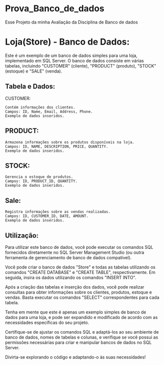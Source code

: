 # Prova_Banco_de_dados
Esse Projeto da minha Avaliação da Disciplina de Banco de dados

# Loja(Store) - Banco de Dados:
  Este é um exemplo de um banco de dados simples para uma loja, implementado em SQL Server. O banco de dados consiste em várias tabelas, incluindo "CUSTOMER" (cliente), "PRODUCT" (produto), "STOCK" (estoque) e "SALE" (venda).
  
  
## Tabela e Dados:
  CUSTOMER:

    Contém informações dos clientes.
    Campos: ID, Name, Email, Address, Phone.
    Exemplo de dados inseridos.
    


## PRODUCT:
    Armazena informações sobre os produtos disponíveis na loja.
    Campos: ID, NAME, DESCRIPTION, PRICE, QUANTITY.
    Exemplo de dados inseridos.
    
    
## STOCK:
    Gerencia o estoque de produtos.
    Campos: ID, PRODUCT_ID, QUANTITY.
    Exemplo de dados inseridos.
    
    
## Sale:
    Registra informações sobre as vendas realizadas.
    Campos: ID, CUSTOMER_ID, DATE, AMOUNT.
    Exemplo de dados inseridos.
    
    
    
## Utilização:
  Para utilizar este banco de dados, você pode executar os comandos SQL fornecidos diretamente no SQL Server Management Studio (ou outra ferramenta de gerenciamento de banco de dados compatível).
  
  Você pode criar o banco de dados "Store" e todas as tabelas utilizando os comandos "CREATE DATABASE" e "CREATE TABLE", respectivamente. Em seguida, insira os dados utilizando os comandos "INSERT INTO".
  
  Após a criação das tabelas e inserção dos dados, você pode realizar consultas para obter informações sobre os clientes, produtos, estoque e vendas. Basta executar os comandos "SELECT" correspondentes para cada tabela.
  
  Tenha em mente que este é apenas um exemplo simples de banco de dados para uma loja, e pode ser expandido e modificado de acordo com as necessidades específicas do seu projeto.

Certifique-se de ajustar os comandos SQL e adaptá-los ao seu ambiente de banco de dados, nomes de tabelas e colunas, e verifique se você possui as permissões necessárias para criar e manipular bancos de dados no SQL Server.

Divirta-se explorando o código e adaptando-o às suas necessidades!
  
  
